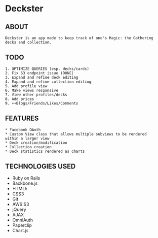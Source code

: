 # Deckster

## ABOUT
	Deckster is an app made to keep track of one's Magic: the Gathering decks and collection.

## TODO
	1. OPTIMIZE QUERIES (esp. decks/cards)
	2. Fix S3 endpoint issue (DONE)
	3. Expand and refine deck editing
	4. Expand and refine collection editing
	5. Add profile view
	6. Make views responsive
	7. View other profiles/decks
	8. Add prices
	9. ++Blogs/Friends/Likes/Comments

## FEATURES
	* Facebook OAuth
	* Custom View class that allows multiple subviews to be rendered within a larger view
	* Deck creation/modification
	* Collection creation
	* Deck statistics rendered as charts

## TECHNOLOGIES USED
  * Ruby on Rails
  * Backbone.js
  * HTML5
  * CSS3
  * Git
  * AWS:S3
  * jQuery
  * AJAX
  * OmniAuth
  * Paperclip
  * Chart.js